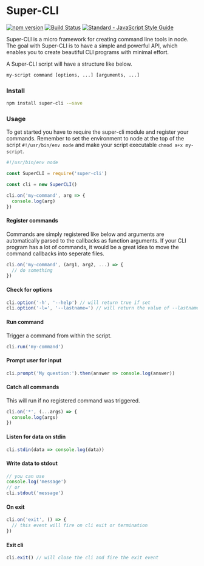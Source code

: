 # Super-CLI

[![npm version](https://img.shields.io/npm/v/super-cli.svg)](https://www.npmjs.com/package/super-cli)
[![Build Status](https://travis-ci.org/kvartborg/super-cli.svg?branch=master)](https://travis-ci.org/kvartborg/super-cli)
[![Standard - JavaScript Style Guide](https://img.shields.io/badge/code%20style-standard-brightgreen.svg)](http://standardjs.com/)

Super-CLI is a micro framework for creating command line tools in node.
The goal with Super-CLI is to have a simple and powerful API, which enables you
to create beautiful CLI programs with minimal effort.

A Super-CLI script will have a structure like below.
```sh
my-script command [options, ...] [arguments, ...]
```

### Install
```sh
npm install super-cli -—save
```

### Usage
To get started you have to require the super-cli module and register your commands.
Remember to set the environment to node at the top of the script `#!/usr/bin/env node` and make your script executable `chmod a+x my-script`.
```js
#!/usr/bin/env node

const SuperCLI = require('super-cli')

const cli = new SuperCLI()

cli.on('my-command', arg => {
  console.log(arg)
})
```

#### Register commands
Commands are simply registered like below and arguments are automatically
parsed to the callbacks as function arguments.
If your CLI program has a lot of commands, it would be a great idea to move
the command callbacks into seperate files.
```js
cli.on('my-command', (arg1, arg2, ...) => {
  // do something
})
```

#### Check for options
```js
cli.option('-h', '--help') // will return true if set
cli.option('-l=', '--lastname=') // will return the value of --lastname if set
```

#### Run command
Trigger a command from within the script.
```js
cli.run('my-command')
```

#### Prompt user for input
```js
cli.prompt('My question:').then(answer => console.log(answer))
```

#### Catch all commands
This will run if no registered command was triggered.
```js
cli.on('*', (...args) => {
  console.log(args)
})
```

#### Listen for data on stdin
```js
cli.stdin(data => console.log(data))
```

#### Write data to stdout
```js
// you can use
console.log('message')
// or
cli.stdout('message')
```

#### On exit
```js
cli.on('exit', () => {
  // this event will fire on cli exit or termination
})
```

#### Exit cli
```js
cli.exit() // will close the cli and fire the exit event
```

